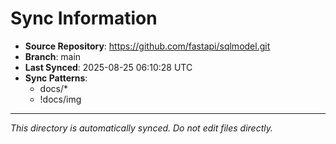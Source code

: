 # Sync Information

- **Source Repository**: https://github.com/fastapi/sqlmodel.git
- **Branch**: main
- **Last Synced**: 2025-08-25 06:10:28 UTC
- **Sync Patterns**:
  - docs/*
  - !docs/img

---
*This directory is automatically synced. Do not edit files directly.*
